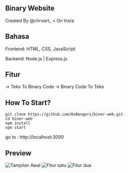 ## Binary Website
Created By @chrvert_ < On Insta

## Bahasa
Frontend: HTML, CSS, JavaScript

Backend: Node.js | Express.js

## Fitur
-> Teks To Binary Code
-> Binary Code To Teks

## How To Start?

```
git clone https://github.com/0xBangors/biner-web.git
cd biner-web
npm install
npm start
```
go to : http://localhost:3000

## Preview
![Tampilan Awal](https://i.ibb.co/WjN5W9T/Screenshot-50.png)
![Fitur satu](https://i.ibb.co/997LJmtk/Screenshot-51.png)
![Fitur dua](https://i.ibb.co/vx79NJWn/Screenshot-52.png)
